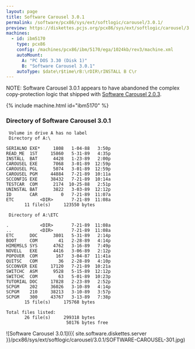```yaml
---
layout: page
title: Software Carousel 3.0.1
permalink: /software/pcx86/sys/ext/softlogic/carousel/3.0.1/
preview: https://diskettes.pcjs.org/pcx86/sys/ext/softlogic/carousel/3.0.1/SOFTWARE-CAROUSEL-301.jpg
machines:
  - id: ibm5170
    type: pcx86
    config: /machines/pcx86/ibm/5170/ega/1024kb/rev3/machine.xml
    autoMount:
      A: "PC DOS 3.30 (Disk 1)"
      B: "Software Carousel 3.0.1"
    autoType: $date\r$time\rB:\rDIR\rINSTALL B C\r
---
```


NOTE: Software Carousel 3.0.1 appears to have abandoned the complex copy-protection logic that shipped with
[Software Carousel 2.0.3](../2.0.3/).

{% include machine.html id="ibm5170" %}

### Directory of Software Carousel 3.0.1

     Volume in drive A has no label
     Directory of A:\

    SERIALNO EXE*     1808   1-04-88   3:50p
    READ_ME  1ST     15860   5-31-89   4:35p
    INSTALL  BAT      4428   1-23-89   2:00p
    CAROUSEL EXE      7068   3-01-89  12:59p
    CAROUSEL PGL      5074   3-01-89  12:59p
    CAROUSEL PGM     44884   7-21-89  10:11a
    SCCONFIG EXE     38432   7-21-89  10:14a
    TESTCAR  COM      2174  10-25-88   2:51p
    UNINSTAL BAT      3822   3-03-89  12:12p
    ID       CAR         0   7-21-89  11:07a
    ETC          <DIR>       7-21-89  11:08a
           11 file(s)     123550 bytes

     Directory of A:\ETC

    .            <DIR>       7-21-89  11:08a
    ..           <DIR>       7-21-89  11:08a
    ETC      DOC      3801   5-31-89   2:14p
    BOOT     COM        41   2-28-89   4:14p
    HIMEMSLS SYS      4762   3-16-89   7:49p
    NOVELL   EXE      4416   3-06-89   2:12p
    POPOVER  COM       167   3-04-87  11:41a
    QUITSC   COM        36   2-28-89   4:10p
    SCCONVER EXE     17120   7-21-89  10:21a
    SWITCHC  ASM      9528   5-15-89  12:12p
    SWITCHC  COM        63   5-01-89  10:23p
    TUTORIAL DOC     17828   2-23-89   2:52p
    SCPGM    202     36026   3-10-89   4:14p
    SCPGM    210     38213   3-10-89   3:57p
    SCPGM    300     43767   3-13-89   7:38p
           15 file(s)     175768 bytes

    Total files listed:
           26 file(s)     299318 bytes
                           50176 bytes free

![Software Carousel 3.0.1]({{ site.software.diskettes.server }}/pcx86/sys/ext/softlogic/carousel/3.0.1/SOFTWARE-CAROUSEL-301.jpg)
